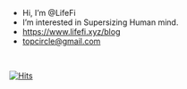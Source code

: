 - Hi, I’m @LifeFi
- I’m interested in Supersizing Human mind. 
- https://www.lifefi.xyz/blog
- topcircle@gmail.com

&nbsp;&nbsp;&nbsp; 
  
  [![Hits](https://hits.sh/github.com/LifeFi.svg?view=today-total&style=flat-square&label=VISITORS&labelColor=44cc11)](https://hits.sh/github.com/LifeFi/)

<!---
여기 넣은 주석은 보이지 않는군
--->
